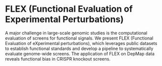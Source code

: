 # FLEX (Functional Evaluation of Experimental Perturbations)

A major challenge in large-scale genomic studies is the computational evaluation of screens for functional signals. We present FLEX (Functional Evaluation of eXperimental perturbations), which leverages public datasets to establish functional standards and develop a pipeline to systematically evaluate genome-wide screens. The application of FLEX on DepMap data reveals functional bias in CRISPR knockout screens.
